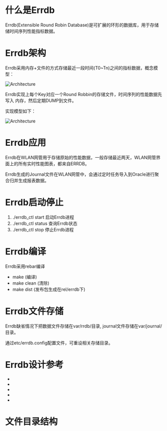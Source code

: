 # 什么是Errdb

Errdb(Extensible Round Robin Database)是可扩展的环形的数据库，用于存储储时间序列性能指标数据。

# Errdb架构

Errdb采用内存+文件的方式存储最近一段时间(T0~Tn)之间的指标数据，概念模型：

![Architecture](https://github.com/erylee/errdb/raw/master/design/concept.png "Concept")

Errdb实现上每个Key对应一个Round Robbin的存储文件，时间序列的性能数据先写入
内存，然后定期DUMP到文件。

实现模型如下：

![Architecture](https://github.com/erylee/errdb/raw/master/design/arch.png "Architecture")

# Errdb应用

Errdb在WLAN网管用于存储原始的性能数据，一般存储最近两天，WLAN网管界面上的所有实时性能图表，都来自ERRDB。

Errdb生成的Journal文件在WLAN网管中，会通过定时任务导入到Oracle进行聚合归并生成报表数据。

# Errdb启动停止

1. ./errdb_ctl start 启动Errdb进程
2. ./errdb_ctl status 查询Errdb状态
3. ./errdb_ctl stop 停止Errdb进程

# Errdb编译

Errdb采用rebar编译

* make (编译)
* make clean (清除)
* make dist (发布包生成在rel/errdb下)

# Errdb文件存储

Errdb缺省情况下把数据文件存储在var/rrdb/目录, journal文件存储在var/journal/目录。

通过etc/errdb.config配置文件，可重设相关存储目录。

# Errdb设计参考

+ [Redis]: http://redis.io
+ [RRDTOOL]: http://oss.oetiker.ch/rrdtool/
+ [Cassandra]: http://cassandra.apache.org/
+ [Mongodb]: http://www.mongodb.org/
+ [Kx System]: http://www.kx.com/

# 文件目录结构




